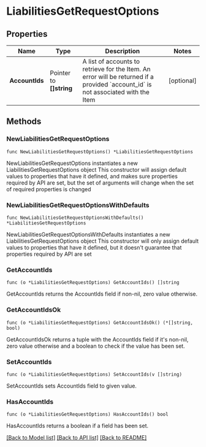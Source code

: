 # LiabilitiesGetRequestOptions

## Properties

Name | Type | Description | Notes
------------ | ------------- | ------------- | -------------
**AccountIds** | Pointer to **[]string** | A list of accounts to retrieve for the Item.  An error will be returned if a provided &#x60;account_id&#x60; is not associated with the Item | [optional] 

## Methods

### NewLiabilitiesGetRequestOptions

`func NewLiabilitiesGetRequestOptions() *LiabilitiesGetRequestOptions`

NewLiabilitiesGetRequestOptions instantiates a new LiabilitiesGetRequestOptions object
This constructor will assign default values to properties that have it defined,
and makes sure properties required by API are set, but the set of arguments
will change when the set of required properties is changed

### NewLiabilitiesGetRequestOptionsWithDefaults

`func NewLiabilitiesGetRequestOptionsWithDefaults() *LiabilitiesGetRequestOptions`

NewLiabilitiesGetRequestOptionsWithDefaults instantiates a new LiabilitiesGetRequestOptions object
This constructor will only assign default values to properties that have it defined,
but it doesn't guarantee that properties required by API are set

### GetAccountIds

`func (o *LiabilitiesGetRequestOptions) GetAccountIds() []string`

GetAccountIds returns the AccountIds field if non-nil, zero value otherwise.

### GetAccountIdsOk

`func (o *LiabilitiesGetRequestOptions) GetAccountIdsOk() (*[]string, bool)`

GetAccountIdsOk returns a tuple with the AccountIds field if it's non-nil, zero value otherwise
and a boolean to check if the value has been set.

### SetAccountIds

`func (o *LiabilitiesGetRequestOptions) SetAccountIds(v []string)`

SetAccountIds sets AccountIds field to given value.

### HasAccountIds

`func (o *LiabilitiesGetRequestOptions) HasAccountIds() bool`

HasAccountIds returns a boolean if a field has been set.


[[Back to Model list]](../README.md#documentation-for-models) [[Back to API list]](../README.md#documentation-for-api-endpoints) [[Back to README]](../README.md)



